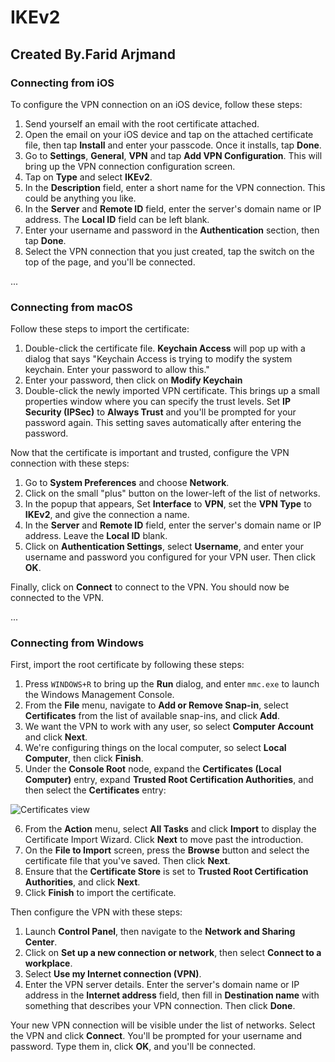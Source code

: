 # IKEv2

## Created By.Farid Arjmand ##

### Connecting from iOS

To configure the VPN connection on an iOS device, follow these steps:

1. Send yourself an email with the root certificate attached.
2. Open the email on your iOS device and tap on the attached certificate file, then tap **Install** and enter your passcode. Once it installs, tap **Done**.
3. Go to **Settings**, **General**, **VPN** and tap **Add VPN Configuration**. This will bring up the VPN connection configuration screen.
4. Tap on **Type** and select **IKEv2**.
5. In the **Description** field, enter a short name for the VPN connection. This could be anything you like.
6. In the **Server** and **Remote ID** field, enter the server's domain name or IP address. The **Local ID** field can be left blank.
7. Enter your username and password in the **Authentication** section, then tap **Done**.
8. Select the VPN connection that you just created, tap the switch on the top of the page, and you'll be connected.


...


### Connecting from macOS

Follow these steps to import the certificate:

1. Double-click the certificate file. **Keychain Access** will pop up with a dialog that says "Keychain Access is trying to modify the system keychain. Enter your password to allow this."
2. Enter your password, then click on **Modify Keychain**
3. Double-click the newly imported VPN certificate. This brings up a small properties window where you can specify the trust levels. Set **IP Security (IPSec)** to **Always Trust** and you'll be prompted for your password again. This setting saves automatically after entering the password.

Now that the certificate is important and trusted, configure the VPN connection with these steps:

1. Go to **System Preferences** and choose **Network**.
2. Click on the small "plus" button on the lower-left of the list of networks.
3. In the popup that appears, Set **Interface** to **VPN**, set the **VPN Type** to **IKEv2**, and give the connection a name.
4. In the **Server** and **Remote ID** field, enter the server's domain name or IP address. Leave the **Local ID** blank.
5. Click on **Authentication Settings**, select **Username**, and enter your username and password you configured for your VPN user. Then click **OK**.

Finally, click on **Connect** to connect to the VPN. You should now be connected to the VPN.


...


### Connecting from Windows

First, import the root certificate by following these steps:

1. Press ```WINDOWS+R``` to bring up the **Run** dialog, and enter ```mmc.exe``` to launch the Windows Management Console.
2. From the **File** menu, navigate to **Add or Remove Snap-in**, select **Certificates** from the list of available snap-ins, and click **Add**.
3. We want the VPN to work with any user, so select **Computer Account** and click **Next**.
4. We're configuring things on the local computer, so select **Local Computer**, then click **Finish**.
5. Under the **Console Root** node, expand the **Certificates (Local Computer)** entry, expand **Trusted Root Certification Authorities**, and then select the **Certificates** entry:

![Certificates view](https://assets.digitalocean.com/articles/ikevpn_ubuntu_1604/4PN0vT6.png)

6. From the **Action** menu, select **All Tasks** and click **Import** to display the Certificate Import Wizard. Click **Next** to move past the introduction.
7. On the **File to Import** screen, press the **Browse** button and select the certificate file that you've saved. Then click **Next**.
8. Ensure that the **Certificate Store** is set to **Trusted Root Certification Authorities**, and click **Next**.
9. Click **Finish** to import the certificate.

Then configure the VPN with these steps:

1. Launch **Control Panel**, then navigate to the **Network and Sharing Center**.
2. Click on **Set up a new connection or network**, then select **Connect to a workplace**.
3. Select **Use my Internet connection (VPN)**.
4. Enter the VPN server details. Enter the server's domain name or IP address in the **Internet address** field, then fill in **Destination name** with something that describes your VPN connection. Then click **Done**.

Your new VPN connection will be visible under the list of networks. Select the VPN and click **Connect**. You'll be prompted for your username and password. Type them in, click **OK**, and you'll be connected.
